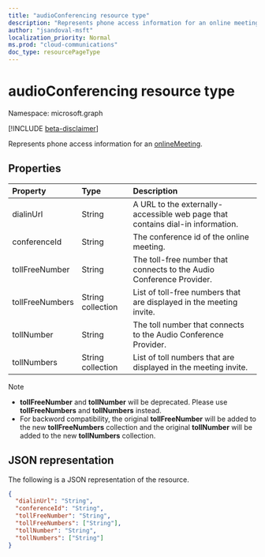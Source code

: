 ```yaml
---
title: "audioConferencing resource type"
description: "Represents phone access information for an online meeting."
author: "jsandoval-msft"
localization_priority: Normal
ms.prod: "cloud-communications"
doc_type: resourcePageType
---
```


# audioConferencing resource type

Namespace: microsoft.graph

[!INCLUDE [beta-disclaimer](../../includes/beta-disclaimer.md)]

Represents phone access information for an [onlineMeeting](onlinemeeting.md).

## Properties

| Property        | Type              | Description                                                                    |
| :-------------- | :---------------- | :----------------------------------------------------------------------------- |
| dialinUrl       | String            | A URL to the externally-accessible web page that contains dial-in information. |
| conferenceId    | String            | The conference id of the online meeting.                                       |
| tollFreeNumber  | String            | The toll-free number that connects to the Audio Conference Provider.           |
| tollFreeNumbers | String collection | List of toll-free numbers that are displayed in the meeting invite.            |
| tollNumber      | String            | The toll number that connects to the Audio Conference Provider.                |
| tollNumbers     | String collection | List of toll numbers that are displayed in the meeting invite.                 |

> [!NOTE]
>
>- **tollFreeNumber** and **tollNumber** will be deprecated. Please use **tollFreeNumbers** and **tollNumbers** instead.
>- For backword compatibility, the original **tollFreeNumber** will be added to the new **tollFreeNumbers** collection and the original **tollNumber** will be added to the new **tollNumbers** collection.

## JSON representation

The following is a JSON representation of the resource.

<!-- {
  "blockType": "resource",
  "optionalProperties": [

  ],
  "@odata.type": "microsoft.graph.audioConferencing"
}-->
```json
{
  "dialinUrl": "String",
  "conferenceId": "String",
  "tollFreeNumber": "String",
  "tollFreeNumbers": ["String"],
  "tollNumber": "String",
  "tollNumbers": ["String"]
}
```

<!-- uuid: 8fcb5dbc-d5aa-4681-8e31-b001d5168d79
2015-10-25 14:57:30 UTC -->
<!--
{
  "type": "#page.annotation",
  "description": "audioConferencing resource",
  "keywords": "",
  "section": "documentation",
  "tocPath": "",
  "suppressions": []
}
-->


